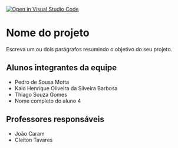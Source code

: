 [![Open in Visual Studio Code](https://classroom.github.com/assets/open-in-vscode-c66648af7eb3fe8bc4f294546bfd86ef473780cde1dea487d3c4ff354943c9ae.svg)](https://classroom.github.com/online_ide?assignment_repo_id=8224019&assignment_repo_type=AssignmentRepo)
# Nome do projeto
Escreva um ou dois parágrafos resumindo o objetivo do seu projeto.

## Alunos integrantes da equipe

* Pedro de Sousa Motta
* Kaio Henrique Oliveira da Silveira Barbosa
* Thiago Souza Gomes
* Nome completo do aluno 4

## Professores responsáveis

* João Caram
* Cleiton Tavares

